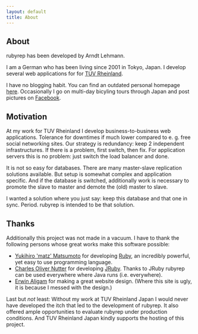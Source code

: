 ```yaml
---
layout: default
title: About
---
```


About
-----

rubyrep has been developed by Arndt Lehmann.

I am a German who has been living since 2001 in Tokyo, Japan.
I develop several web applications for for [TUV Rheinland](http://www.tuv.com).

I have no blogging habit. You can find an outdated personal homepage [here](http://www.arndtlehmann.com). Occasionally I go on multi-day bicyling tours through Japan and post pictures on [Facebook](https://www.facebook.com/arndt.lehmann.3?ref=bookmarks).

Motivation
----------

At my work for TUV Rheinland I develop business-to-business web applications. Tolerance for downtimes if much lower compared to e. g. free social networking sites.
Our strategy is redundancy: keep 2 independent infrastructures. If there is a problem, first switch, then fix.
For application servers this is no problem: just switch the load balancer and done.

It is not so easy for databases.
There are many master-slave replication solutions available. But setup is somewhat complex and application specific.
And if the database is switched, additionally work is necessary to promote the slave to master and demote the (old) master to slave.

I wanted a solution where you just say: keep this database and that one in sync. Period.
rubyrep is intended to be that solution.

Thanks
------

Additionally this project was not made in a vacuum.
I have to thank the following persons whose great works make this software possible:

-   [Yukihiro 'matz' Matsumoto](http://www.rubyist.net/~matz/) for developing [Ruby](http://www.ruby-lang.org), an incredibly powerful, yet easy to use programming language.
-   [Charles Oliver Nutter](http://blog.headius.com/) for developing [JRuby](http://jruby.codehaus.org/).
    Thanks to JRuby rubyrep can be used everywhere where Java runs (i.e. everywhere).
-   [Erwin Aligam](http://www.styleshout.com) for making a great website design.
    (Where this site is ugly, it is because I messed with the design.)

Last but *not* least:
Without my work at TUV Rheinland Japan I would never have developed the itch that led to the development of rubyrep.
It also offered ample opportunities to evaluate rubyrep under production conditions.
And TUV Rheinland Japan kindly supports the hosting of this project.
